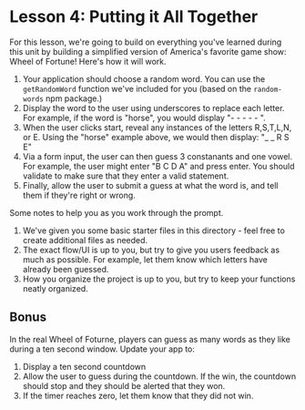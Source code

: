 # Lesson 4: Putting it All Together

For this lesson, we're going to build on everything you've learned during this unit by building a simplified version of America's favorite game show: Wheel of Fortune! Here's how it will work.

1. Your application should choose a random word. You can use the `getRandomWord` function we've included for you (based on the `random-words` npm package.)
2. Display the word to the user using underscores to replace each letter. For example, if the word is "horse", you would display "- - - - - ".
3. When the user clicks start, reveal any instances of the letters R,S,T,L,N, or E. Using the "horse" example above, we would then display: "\_ \_ R S E"
4. Via a form input, the user can then guess 3 constanants and one vowel. For example, the user might enter "B C D A" and press enter. You should validate to make sure that they enter a valid statement.
5. Finally, allow the user to submit a guess at what the word is, and tell them if they're right or wrong.

Some notes to help you as you work through the prompt.

1. We've given you some basic starter files in this directory - feel free to create additional files as needed.
2. The exact flow/UI is up to you, but try to give you users feedback as much as possible. For example, let them know which letters have already been guessed.
3. How you organize the project is up to you, but try to keep your functions neatly organized.

## Bonus

In the real Wheel of Foturne, players can guess as many words as they like during a ten second window. Update your app to:

1. Display a ten second countdown
2. Allow the user to guess during the countdown. If the win, the countdown should stop and they should be alerted that they won.
3. If the timer reaches zero, let them know that they did not win.
